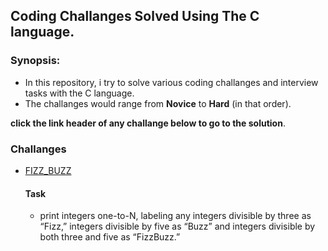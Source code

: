 ## Coding Challanges Solved Using The C language.

### Synopsis:
  - In this repository, i try to solve various coding challanges and interview tasks with the C language. 
  - The challanges would range from __Novice__ to __Hard__ (in that order).

__click the link header of any challange below to go to the solution__.

### Challanges
- [FIZZ_BUZZ](https://github.com/Sarah-okolo/Coding_Challanges_in_C/tree/master/FIZZ_BUZZ)
  #### Task
  - print integers one-to-N, labeling any integers divisible by three as “Fizz,” integers divisible by five as “Buzz” and integers divisible by both three and five as “FizzBuzz.”
